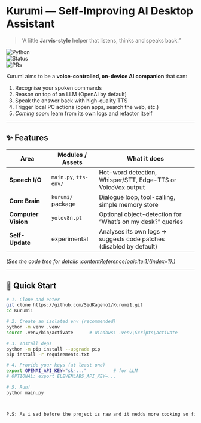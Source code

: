 # Kurumi — Self-Improving AI Desktop Assistant  
> “A little **Jarvis-style** helper that listens, thinks and speaks back.”

![Python](https://img.shields.io/badge/Python-3.10%2B-blue)  
![Status](https://img.shields.io/badge/status-experimental-orange)  
![PRs](https://img.shields.io/badge/PRs-welcome-brightgreen)

Kurumi aims to be a **voice-controlled, on-device AI companion** that can:

1. Recognise your spoken commands  
2. Reason on top of an LLM (OpenAI by default)  
3. Speak the answer back with high-quality TTS  
4. Trigger local PC actions (open apps, search the web, etc.)  
5. *Coming soon*: learn from its own logs and refactor itself

---

## ✨ Features
| Area | Modules / Assets | What it does |
|------|------------------|--------------|
| **Speech I/O** | `main.py`, `tts-env/` | Hot-word detection, Whisper/STT, Edge-TTS or VoiceVox output |
| **Core Brain** | `kurumi/` package | Dialogue loop, tool-calling, simple memory store |
| **Computer Vision** | `yolov8n.pt` | Optional object-detection for “What’s on my desk?” queries |
| **Self-Update** | experimental | Analyses its own logs ➜ suggests code patches (disabled by default) |

*(See the code tree for details :contentReference[oaicite:1]{index=1}.)*

---

## 🚀 Quick Start

```bash
# 1. Clone and enter
git clone https://github.com/SidKageno1/Kurumi1.git
cd Kurumi1

# 2. Create an isolated env (recommended)
python -m venv .venv
source .venv/bin/activate      # Windows: .venv\Scripts\activate

# 3. Install deps
python -m pip install --upgrade pip
pip install -r requirements.txt

# 4. Provide your keys (at least one)
export OPENAI_API_KEY="sk-..."          # for LLM
# OPTIONAL: export ELEVENLABS_API_KEY=...

# 5. Run!
python main.py



P.S: As i sad before the project is raw and it nedds more cooking so fi u are intrested feel free to jump in!
